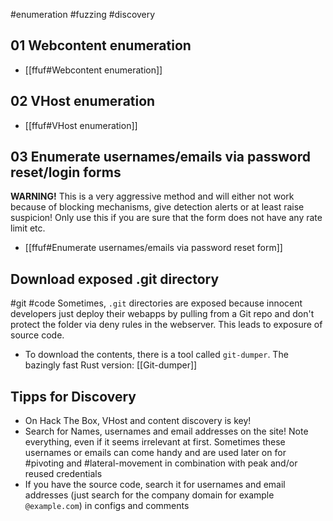 #enumeration #fuzzing #discovery 
## 01 Webcontent enumeration
- [[ffuf#Webcontent enumeration]]
## 02 VHost enumeration
- [[ffuf#VHost enumeration]]
## 03 Enumerate usernames/emails via password reset/login forms
**WARNING!** This is a very aggressive method and will either not work because of blocking mechanisms, give detection alerts or at least raise suspicion! Only use this if you are sure that the form does not have any rate limit etc.

- [[ffuf#Enumerate usernames/emails via password reset form]]
## Download exposed .git directory
#git #code
Sometimes, `.git` directories are exposed because innocent developers just deploy their webapps by pulling from a Git repo and don't protect the folder via deny rules in the webserver. This leads to exposure of source code.
- To download the contents, there is a tool called `git-dumper`. The bazingly fast Rust version: [[Git-dumper]]
## Tipps for Discovery
- On Hack The Box, VHost and content discovery is key!
- Search for Names, usernames and email addresses on the site! Note everything, even if it seems irrelevant at first. Sometimes these usernames or emails can come handy and are used later on for #pivoting and #lateral-movement in combination with peak and/or reused credentials
- If you have the source code, search it for usernames and email addresses (just search for the company domain for example `@example.com`) in configs and comments